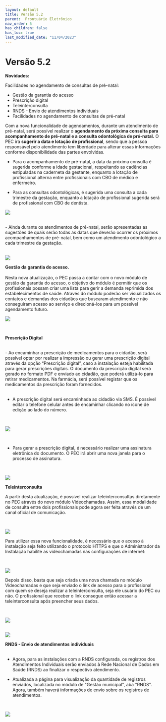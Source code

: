 ```yaml
---
layout: default
title: Versão 5.2
parent:  Prontuário Eletrônico
nav_order: 5
has_children: false
has_toc: true
last_modified_date: "11/04/2023"
---
```


<link rel="stylesheet" type="text/css" href="../estilos.css">

<h1>Versão 5.2</h1>

<b>Novidades:</b>

Facilidades no agendamento de consultas de pré-natal:

- Gestão da garantia do acesso
- Prescrição digital
- Teleinterconsulta
- RNDS - Envio de atendimentos individuais
- Facilidades no agendamento de consultas de pré-natal

<p>Com a nova funcionalidade de agendamentos, durante um atendimento de pré-natal, será possível realizar o <b>agendamento da próxima consulta para acompanhamento de pré-natal e a consulta odontológica de pré-natal.</b> O PEC irá <b>sugerir a data e lotação de profissional</b>, sendo que a pessoa responsável pelo atendimento tem liberdade para alterar essas informações conforme disponibilidade das partes envolvidas.</p>

  - Para o acompanhamento de pré-natal, a data da próxima consulta é sugerida conforme a idade gestacional, respeitando as cadências estipuladas na caderneta da gestante, enquanto a lotação de profissional alterna entre profissionais com CBO de médico e enfermeiro.
  
  - Para as consultas odontológicas, é sugerida uma consulta a cada trimestre da gestação, enquanto a lotação de profissional sugerida será de profissional com CBO de dentista.
    
![](./media/011.gif)

<br>
- Ainda durante os atendimentos de pré-natal, serão apresentadas as sugestões de quais serão todas as datas que deverão ocorrer os próximos acompanhamentos de pré-natal, bem como um atendimento odontológico a cada trimestre da gestação.
<br>
<br>

![](./media/012.png)

<b>Gestão da garantia do acesso.</b>
<br>
<br>
Nesta nova atualização, o PEC passa a contar com o novo módulo de gestão da garantia do acesso, o objetivo do módulo é permitir que os profissionais possam criar uma lista para gerir a demanda reprimida dos estabelecimentos de saúde. Através do módulo poderão ser visualizados os contatos e demandas dos cidadãos que buscaram atendimento e não conseguiram acesso ao serviço e direcioná-los para um possível agendamento futuro.
<br>

![](./media/013.gif)

<br>

<b>Prescrição Digital</b>

<br>
- Ao encaminhar a prescrição de medicamentos para o cidadão, será possível optar por realizar a impressão ou gerar uma prescrição digital através da opção “Prescrição digital”, caso a instalação esteja habilitada para gerar prescrições digitais. O documento da prescrição digital será gerado no formato PDF e enviado ao cidadão, que poderá utilizá-lo para retirar medicamentos. Na farmácia, será possível registar que os medicamentos da prescrição foram fornecidos.
<br>
<br>

- A prescrição digital será encaminhada ao cidadão via SMS. É possível editar o telefone celular antes de encaminhar clicando no ícone de edição ao lado do número.
<br>    

![](./media/014.gif)

<br>

- Para gerar a prescrição digital, é necessário realizar uma assinatura eletrônica do documento. O PEC irá abrir uma nova janela para o processo de assinatura.  

<br>

![](./media/015.gif)

<b>Teleinterconsulta</b>
<br>
<p>A partir desta atualização, é possível realizar teleinterconsultas diretamente no PEC através do novo módulo Videochamadas. Assim, essa modalidade de consulta entre dois profissionais pode agora ser feita através de um canal oficial de comunicação.</p>
<br>

![](./media/016.png)

<p>Para utilizar essa nova funcionalidade, é necessário que o acesso à instalação seja feito utilizando o protocolo HTTPS e que o Administrador da Instalação habilite as videochamadas nas configurações de internet:</p>
<br>

![](./media/017.gif)
<br>
<p>Depois disso, basta que seja criada uma nova chamada no módulo Videochamadas e que seja enviado o link de acesso para o profissional com quem se deseja realizar a teleinterconsulta, seja ele usuário do PEC ou não. O profissional que receber o link consegue então acessar a teleinterconsulta após preencher seus dados.</p>
<br>

![](./media/018.1.png)
<br>
<br>

![](./media/018.2.png)
<br>
    
<b>RNDS - Envio de atendimentos individuais</b>
<br>
<br>

- Agora, para as instalações com a RNDS configurada, os registros dos Atendimentos Individuais serão enviados à Rede Nacional de Dados em Saúde (RNDS) ao finalizar o respectivo atendimento.

- Atualizada a página para visualização da quantidade de registros enviados, localizada no módulo de "Gestão municipal", aba "RNDS". Agora, também haverá informações de envio sobre os registros de atendimentos.
<br>

![](./media/019.png)